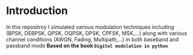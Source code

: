 
# Introduction
In this repositroy I simulated various modulation techniques including (BPSK, DEBPSK, QPSK, OQPSK, DPSK, CPFSK, MSK,...) along with various channel conditions (AWGN, Fading, Multipath,...)
in both baseband and passband mode
**Based on the book `Digital modulation in python`**